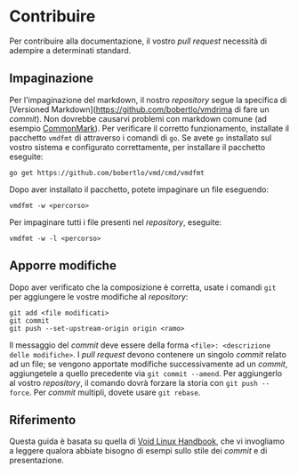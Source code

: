 # Contribuire

Per contribuire alla documentazione, il vostro *pull request* necessità di
adempire a determinati standard.

## Impaginazione

Per l'impaginazione del markdown, il nostro *repository* segue la specifica di
[Versioned Markdown](https://github.com/bobertlo/vmdrima di fare un *commit*).
Non dovrebbe causarvi problemi con markdown comune (ad esempio
[CommonMark](https://commonmark.org/)). Per verificare il corretto
funzionamento, installate il pacchetto `vmdfmt` di attraverso i comandi di `go`.
Se avete `go` installato sul vostro sistema e configurato correttamente, per
installare il pacchetto eseguite:

`````
go get https://github.com/bobertlo/vmd/cmd/vmdfmt
`````

Dopo aver installato il pacchetto, potete impaginare un file eseguendo:

``````
vmdfmt -w <percorso>
``````

Per impaginare tutti i file presenti nel *repository*, eseguite:

``````
vmdfmt -w -l <percorso>
``````

## Apporre modifiche

Dopo aver verificato che la composizione è corretta, usate i comandi `git` per
aggiungere le vostre modifiche al *repository*:

``````
git add <file modificati>
git commit
git push --set-upstream-origin origin <ramo>
``````

Il messaggio del *commit* deve essere della forma `<file>: <descrizione delle
modifiche>`. I *pull request* devono contenere un singolo *commit* relato ad un
file; se vengono apportate modifiche successivamente ad un *commit*,
aggiungetele a quello precedente via `git commit --amend`. Per aggiungerlo al
vostro *repository*, il comando dovrà forzare la storia con `git push --force`.
Per *commit* multipli, dovete usare `git rebase`.

## Riferimento

Questa guida è basata su quella di [Void Linux
Handbook](https://github.com/void-linux/void-docs/blob/master/CONTRIBUTING.md),
che vi invogliamo a leggere qualora abbiate bisogno di esempi sullo stile dei
*commit* e di presentazione.
